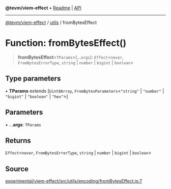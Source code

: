 **@tevm/viem-effect** • [Readme](../../README.md) \| [API](../../modules.md)

***

[@tevm/viem-effect](../../README.md) / [utils](../README.md) / fromBytesEffect

# Function: fromBytesEffect()

> **fromBytesEffect**\<`TParams`\>(...`args`): `Effect`\<`never`, `FromBytesErrorType`, `string` \| `number` \| `bigint` \| `boolean`\>

## Type parameters

• **TParams** extends [`Uint8Array`, `FromBytesParameters`\<`"string"` \| `"number"` \| `"bigint"` \| `"boolean"` \| `"hex"`\>]

## Parameters

• ...**args**: `TParams`

## Returns

`Effect`\<`never`, `FromBytesErrorType`, `string` \| `number` \| `bigint` \| `boolean`\>

## Source

[experimental/viem-effect/src/utils/encoding/fromBytesEffect.js:7](https://github.com/evmts/tevm-monorepo/blob/main/experimental/viem-effect/src/utils/encoding/fromBytesEffect.js#L7)
